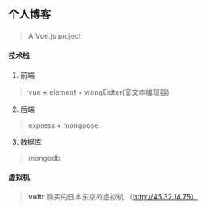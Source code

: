 ## <p aglin="center">个人博客</p>

> A Vue.js project

#### 技术栈

1. 前端
  > vue + element + wangEidter(富文本编辑器)

2. 后端
  > express + mongoose

3. 数据库
  > mongodb
  
#### 虚拟机
> **vultr**  购买的日本东京的虚拟机 （http://45.32.14.75）
